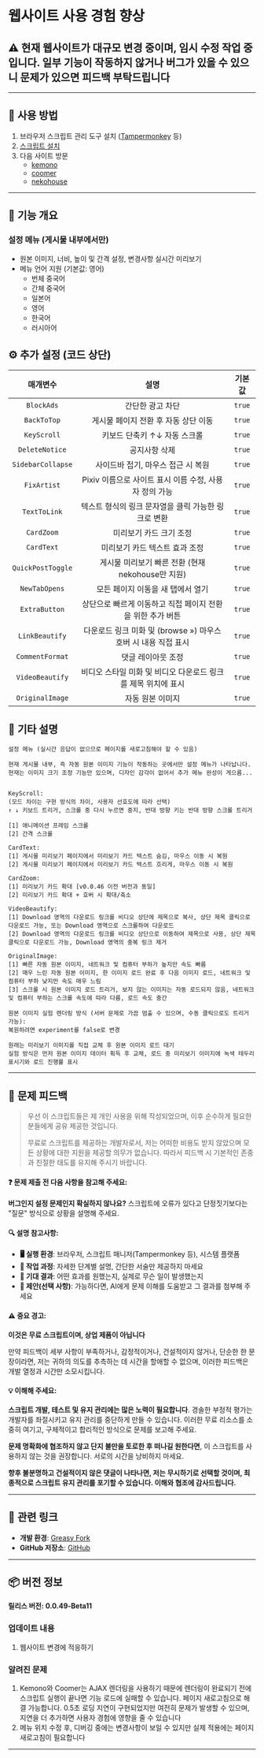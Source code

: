 # **웹사이트 사용 경험 향상**

## ⚠️ 현재 웹사이트가 대규모 변경 중이며, 임시 수정 작업 중입니다. 일부 기능이 작동하지 않거나 버그가 있을 수 있으니 문제가 있으면 피드백 부탁드립니다

---

## **👻 사용 방법**

1. 브라우저 스크립트 관리 도구 설치 ([Tampermonkey](https://chrome.google.com/webstore/detail/tampermonkey/dhdgffkkebhmkfjojejmpbldmpobfkfo) 등)
2. [스크립트 설치](https://update.greasyfork.org/scripts/472096/Kemer%20%E5%A2%9E%E5%BC%B7.user.js)
3. 다음 사이트 방문
   - [kemono](https://kemono.su/)
   - [coomer](https://coomer.su/)
   - [nekohouse](https://nekohouse.su/)

---

## **📜 기능 개요**

### **설정 메뉴 (게시물 내부에서만)**

- 원본 이미지, 너비, 높이 및 간격 설정, 변경사항 실시간 미리보기
- 메뉴 언어 지원 (기본값: 영어)
  - 번체 중국어
  - 간체 중국어
  - 일본어
  - 영어
  - 한국어
  - 러시아어

## **⚙️ 추가 설정 (코드 상단)**

|   **매개변수**    |                            **설명**                            | **기본값** |
| :---------------: | :------------------------------------------------------------: | :--------: |
|    `BlockAds`     |                        간단한 광고 차단                        |   `true`   |
|    `BackToTop`    |              게시물 페이지 전환 후 자동 상단 이동              |   `true`   |
|    `KeyScroll`    |                  키보드 단축키 ↑↓ 자동 스크롤                  |   `true`   |
|  `DeleteNotice`   |                         공지사항 삭제                          |   `true`   |
| `SidebarCollapse` |               사이드바 접기, 마우스 접근 시 복원               |   `true`   |
|    `FixArtist`    |     Pixiv 이름으로 사이트 표시 이름 수정, 사용자 정의 가능     |   `true`   |
|   `TextToLink`    |      텍스트 형식의 링크 문자열을 클릭 가능한 링크로 변환       |   `true`   |
|    `CardZoom`     |                    미리보기 카드 크기 조정                     |   `true`   |
|    `CardText`     |                 미리보기 카드 텍스트 효과 조정                 |   `true`   |
| `QuickPostToggle` |       게시물 미리보기 빠른 전환 (현재 nekohouse만 지원)        |   `true`   |
|   `NewTabOpens`   |               모든 페이지 이동을 새 탭에서 열기                |   `true`   |
|   `ExtraButton`   |   상단으로 빠르게 이동하고 직접 페이지 전환을 위한 추가 버튼   |   `true`   |
|  `LinkBeautify`   | 다운로드 링크 미화 및 (browse ») 마우스 호버 시 내용 직접 표시 |   `true`   |
|  `CommentFormat`  |                       댓글 레이아웃 조정                       |   `true`   |
|  `VideoBeautify`  | 비디오 스타일 미화 및 비디오 다운로드 링크를 제목 위치에 표시  |   `true`   |
|  `OriginalImage`  |                        자동 원본 이미지                        |   `true`   |

## **📜 기타 설명**

```
설정 메뉴 (실시간 응답이 없으므로 페이지를 새로고침해야 할 수 있음)

현재 게시물 내부, 즉 자동 원본 이미지 기능이 작동하는 곳에서만 설정 메뉴가 나타납니다.
현재는 이미지 크기 조정 기능만 있으며, 디자인 감각이 없어서 추가 메뉴 완성이 게으름...


KeyScroll:
(모드 차이는 구현 방식의 차이, 사용자 선호도에 따라 선택)
↑ ↓ 키보드 트리거, 스크롤 중 다시 누르면 중지, 반대 방향 키는 반대 방향 스크롤 트리거

[1] 애니메이션 프레임 스크롤
[2] 간격 스크롤

CardText:
[1] 게시물 미리보기 페이지에서 미리보기 카드 텍스트 숨김, 마우스 이동 시 복원
[2] 게시물 미리보기 페이지에서 미리보기 카드 텍스트 흐리게, 마우스 이동 시 복원

CardZoom:
[1] 미리보기 카드 확대 [v0.0.46 이전 버전과 동일]
[2] 미리보기 카드 확대 + 호버 시 확대/축소

VideoBeautify:
[1] Download 영역의 다운로드 링크를 비디오 상단에 제목으로 복사, 상단 제목 클릭으로 다운로드 가능, 또는 Download 영역으로 스크롤하여 다운로드
[2] Download 영역의 다운로드 링크를 비디오 상단으로 이동하여 제목으로 사용, 상단 제목 클릭으로 다운로드 가능, Download 영역의 중복 링크 제거

OriginalImage:
[1] 빠른 자동 원본 이미지, 네트워크 및 컴퓨터 부하가 높지만 속도 빠름
[2] 매우 느린 자동 원본 이미지, 한 이미지 로드 완료 후 다음 이미지 로드, 네트워크 및 컴퓨터 부하 낮지만 속도 매우 느림
[3] 스크롤 시 원본 이미지 로드 트리거, 보지 않는 이미지는 자동 로드되지 않음, 네트워크 및 컴퓨터 부하는 스크롤 속도에 따라 다름, 로드 속도 중간

원본 이미지 실험 렌더링 방식 (서버 문제로 가끔 멈출 수 있으며, 수동 클릭으로도 트리거 가능):
복원하려면 experiment를 false로 변경

원래는 미리보기 이미지를 직접 교체 후 원본 이미지 로드 대기
실험 방식은 먼저 원본 이미지 데이터 획득 후 교체, 로드 중 미리보기 이미지에 녹색 테두리 표시기와 로드 진행률 표시
```

---

## 📣 문제 피드백

> 우선 이 스크립트들은 제 개인 사용을 위해 작성되었으며, 이후 순수하게 필요한 분들에게 공유 제공한 것입니다.
>
> 무료로 스크립트를 제공하는 개발자로서, 저는 어떠한 비용도 받지 않았으며 모든 상황에 대한 지원을 제공할 의무가 없습니다. 따라서 피드백 시 기본적인 존중과 친절한 태도를 유지해 주시기 바랍니다.

#### ❓ 문제 제출 전 다음 사항을 참고해 주세요:

**버그인지 설정 문제인지 확실하지 않나요?** 스크립트에 오류가 있다고 단정짓기보다는 "질문" 방식으로 상황을 설명해 주세요.

#### 🔍 설명 참고사항:

- **🖥️ 실행 환경**: 브라우저, 스크립트 매니저(Tampermonkey 등), 시스템 플랫폼
- **🧭 작업 과정**: 자세한 단계별 설명, 간단한 서술만 제공하지 마세요
- **🎯 기대 결과**: 어떤 효과를 원했는지, 실제로 무슨 일이 발생했는지
- **🤖 제안(선택 사항)**: 가능하다면, AI에게 문제 이해를 도움받고 그 결과를 첨부해 주세요

#### ⚠️ 중요 경고:

**이것은 무료 스크립트이며, 상업 제품이 아닙니다**

만약 피드백이 세부 사항이 부족하거나, 감정적이거나, 건설적이지 않거나, 단순한 한 문장이라면, 저는 귀하의 의도를 추측하는 데 시간을 할애할 수 없으며, 이러한 피드백은 개발 열정과 시간만 소모시킵니다.

#### 💡 이해해 주세요:

**스크립트 개발, 테스트 및 유지 관리에는 많은 노력이 필요합니다**. 경솔한 부정적 평가는 개발자를 좌절시키고 유지 관리를 중단하게 만들 수 있습니다. 이러한 무료 리소스를 소중히 여기고, 구체적이고 합리적인 방식으로 문제를 보고해 주세요.

**문제 명확화에 협조하지 않고 단지 불만을 토로한 후 떠나길 원한다면**, 이 스크립트를 사용하지 않는 것을 권장합니다. 서로의 시간을 낭비하지 마세요.

**향후 불분명하고 건설적이지 않은 댓글이 나타나면, 저는 무시하기로 선택할 것이며, 최종적으로 스크립트 유지 관리를 포기할 수 있습니다. 이해와 협조에 감사드립니다.**

---

## **🔗 관련 링크**

- **개발 환경**: [Greasy Fork](https://greasyfork.org/zh-TW/users/989635-canaan-hs)
- **GitHub 저장소**: [GitHub](https://github.com/Canaan-HS/MonkeyScript/tree/main/KemerEnhance)

---

## **📦 버전 정보**

**릴리스 버전: 0.0.49-Beta11**

### **업데이트 내용**
1. 웹사이트 변경에 적응하기

### **알려진 문제**
1. Kemono와 Coomer는 AJAX 렌더링을 사용하기 때문에 렌더링이 완료되기 전에 스크립트 실행이 끝나면 기능 로드에 실패할 수 있습니다. 페이지 새로고침으로 해결 가능합니다. 0.5초 로딩 지연이 구현되었지만 여전히 문제가 발생할 수 있으며, 지연을 더 추가하면 사용자 경험에 영향을 줄 수 있습니다
2. 메뉴 위치 수정 후, 디버깅 중에는 변경사항이 보일 수 있지만 실제 적용에는 페이지 새로고침이 필요합니다

---